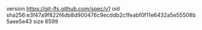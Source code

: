 version https://git-lfs.github.com/spec/v1
oid sha256:e3f47a9f822f4db8d900476c9ecddb2c1feabf0f11e6432a5e55508b5aee5e43
size 6599
